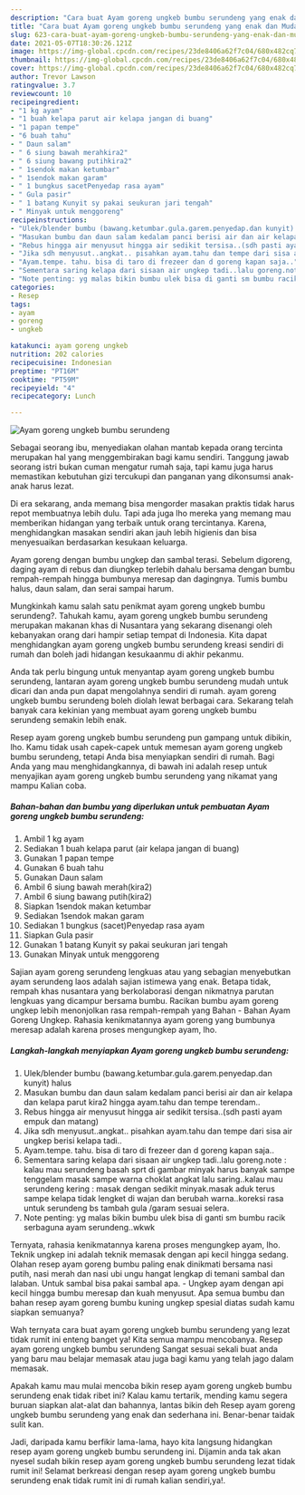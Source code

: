 ```yaml
---
description: "Cara buat Ayam goreng ungkeb bumbu serundeng yang enak dan Mudah Dibuat"
title: "Cara buat Ayam goreng ungkeb bumbu serundeng yang enak dan Mudah Dibuat"
slug: 623-cara-buat-ayam-goreng-ungkeb-bumbu-serundeng-yang-enak-dan-mudah-dibuat
date: 2021-05-07T18:30:26.121Z
image: https://img-global.cpcdn.com/recipes/23de8406a62f7c04/680x482cq70/ayam-goreng-ungkeb-bumbu-serundeng-foto-resep-utama.jpg
thumbnail: https://img-global.cpcdn.com/recipes/23de8406a62f7c04/680x482cq70/ayam-goreng-ungkeb-bumbu-serundeng-foto-resep-utama.jpg
cover: https://img-global.cpcdn.com/recipes/23de8406a62f7c04/680x482cq70/ayam-goreng-ungkeb-bumbu-serundeng-foto-resep-utama.jpg
author: Trevor Lawson
ratingvalue: 3.7
reviewcount: 10
recipeingredient:
- "1 kg ayam"
- "1 buah kelapa parut air kelapa jangan di buang"
- "1 papan tempe"
- "6 buah tahu"
- " Daun salam"
- " 6 siung bawah merahkira2"
- " 6 siung bawang putihkira2"
- " 1sendok makan ketumbar"
- " 1sendok makan garam"
- " 1 bungkus sacetPenyedap rasa ayam"
- " Gula pasir"
- " 1 batang Kunyit sy pakai seukuran jari tengah"
- " Minyak untuk menggoreng"
recipeinstructions:
- "Ulek/blender bumbu (bawang.ketumbar.gula.garem.penyedap.dan kunyit) halus"
- "Masukan bumbu dan daun salam kedalam panci berisi air dan air kelapa dan kelapa parut kira2 hingga ayam.tahu dan tempe terendam.."
- "Rebus hingga air menyusut hingga air sedikit tersisa..(sdh pasti ayam empuk dan matang)"
- "Jika sdh menyusut..angkat.. pisahkan ayam.tahu dan tempe dari sisa air ungkep berisi kelapa tadi.."
- "Ayam.tempe. tahu. bisa di taro di frezeer dan d goreng kapan saja.."
- "Sementara saring kelapa dari sisaan air ungkep tadi..lalu goreng.note : kalau mau serundeng basah sprt di gambar minyak harus banyak sampe tenggelam masak sampe warna choklat angkat lalu saring..kalau mau serundeng kering : masak dengan sedikit minyak.masak aduk terus sampe kelapa tidak lengket di wajan dan berubah warna..koreksi rasa untuk serundeng bs tambah gula /garam sesuai selera."
- "Note penting: yg malas bikin bumbu ulek bisa di ganti sm bumbu racik serbaguna ayam serundeng..wkwk"
categories:
- Resep
tags:
- ayam
- goreng
- ungkeb

katakunci: ayam goreng ungkeb 
nutrition: 202 calories
recipecuisine: Indonesian
preptime: "PT16M"
cooktime: "PT59M"
recipeyield: "4"
recipecategory: Lunch

---
```



![Ayam goreng ungkeb bumbu serundeng](https://img-global.cpcdn.com/recipes/23de8406a62f7c04/680x482cq70/ayam-goreng-ungkeb-bumbu-serundeng-foto-resep-utama.jpg)

Sebagai seorang ibu, menyediakan olahan mantab kepada orang tercinta merupakan hal yang menggembirakan bagi kamu sendiri. Tanggung jawab seorang istri bukan cuman mengatur rumah saja, tapi kamu juga harus memastikan kebutuhan gizi tercukupi dan panganan yang dikonsumsi anak-anak harus lezat.

Di era  sekarang, anda memang bisa mengorder masakan praktis tidak harus repot membuatnya lebih dulu. Tapi ada juga lho mereka yang memang mau memberikan hidangan yang terbaik untuk orang tercintanya. Karena, menghidangkan masakan sendiri akan jauh lebih higienis dan bisa menyesuaikan berdasarkan kesukaan keluarga. 

Ayam goreng dengan bumbu ungkep dan sambal terasi. Sebelum digoreng, daging ayam di rebus dan diungkep terlebih dahalu bersama dengan bumbu rempah-rempah hingga bumbunya meresap dan dagingnya. Tumis bumbu halus, daun salam, dan serai sampai harum.

Mungkinkah kamu salah satu penikmat ayam goreng ungkeb bumbu serundeng?. Tahukah kamu, ayam goreng ungkeb bumbu serundeng merupakan makanan khas di Nusantara yang sekarang disenangi oleh kebanyakan orang dari hampir setiap tempat di Indonesia. Kita dapat menghidangkan ayam goreng ungkeb bumbu serundeng kreasi sendiri di rumah dan boleh jadi hidangan kesukaanmu di akhir pekanmu.

Anda tak perlu bingung untuk menyantap ayam goreng ungkeb bumbu serundeng, lantaran ayam goreng ungkeb bumbu serundeng mudah untuk dicari dan anda pun dapat mengolahnya sendiri di rumah. ayam goreng ungkeb bumbu serundeng boleh diolah lewat berbagai cara. Sekarang telah banyak cara kekinian yang membuat ayam goreng ungkeb bumbu serundeng semakin lebih enak.

Resep ayam goreng ungkeb bumbu serundeng pun gampang untuk dibikin, lho. Kamu tidak usah capek-capek untuk memesan ayam goreng ungkeb bumbu serundeng, tetapi Anda bisa menyiapkan sendiri di rumah. Bagi Anda yang mau menghidangkannya, di bawah ini adalah resep untuk menyajikan ayam goreng ungkeb bumbu serundeng yang nikamat yang mampu Kalian coba.

<!--inarticleads1-->

##### Bahan-bahan dan bumbu yang diperlukan untuk pembuatan Ayam goreng ungkeb bumbu serundeng:

1. Ambil 1 kg ayam
1. Sediakan 1 buah kelapa parut (air kelapa jangan di buang)
1. Gunakan 1 papan tempe
1. Gunakan 6 buah tahu
1. Gunakan  Daun salam
1. Ambil  6 siung bawah merah(kira2)
1. Ambil  6 siung bawang putih(kira2)
1. Siapkan  1sendok makan ketumbar
1. Sediakan  1sendok makan garam
1. Sediakan  1 bungkus (sacet)Penyedap rasa ayam
1. Siapkan  Gula pasir
1. Gunakan  1 batang Kunyit sy pakai seukuran jari tengah
1. Gunakan  Minyak untuk menggoreng


Sajian ayam goreng serundeng lengkuas atau yang sebagian menyebutkan ayam serundeng laos adalah sajian istimewa yang enak. Betapa tidak, rempah khas nusantara yang berkolaborasi dengan nikmatnya parutan lengkuas yang dicampur bersama bumbu. Racikan bumbu ayam goreng ungkep lebih menonjolkan rasa rempah-rempah yang Bahan - Bahan Ayam Goreng Ungkep. Rahasia kenikmatannya ayam goreng yang bumbunya meresap adalah karena proses mengungkep ayam, lho. 

<!--inarticleads2-->

##### Langkah-langkah menyiapkan Ayam goreng ungkeb bumbu serundeng:

1. Ulek/blender bumbu (bawang.ketumbar.gula.garem.penyedap.dan kunyit) halus
1. Masukan bumbu dan daun salam kedalam panci berisi air dan air kelapa dan kelapa parut kira2 hingga ayam.tahu dan tempe terendam..
1. Rebus hingga air menyusut hingga air sedikit tersisa..(sdh pasti ayam empuk dan matang)
1. Jika sdh menyusut..angkat.. pisahkan ayam.tahu dan tempe dari sisa air ungkep berisi kelapa tadi..
1. Ayam.tempe. tahu. bisa di taro di frezeer dan d goreng kapan saja..
1. Sementara saring kelapa dari sisaan air ungkep tadi..lalu goreng.note : kalau mau serundeng basah sprt di gambar minyak harus banyak sampe tenggelam masak sampe warna choklat angkat lalu saring..kalau mau serundeng kering : masak dengan sedikit minyak.masak aduk terus sampe kelapa tidak lengket di wajan dan berubah warna..koreksi rasa untuk serundeng bs tambah gula /garam sesuai selera.
1. Note penting: yg malas bikin bumbu ulek bisa di ganti sm bumbu racik serbaguna ayam serundeng..wkwk


Ternyata, rahasia kenikmatannya karena proses mengungkep ayam, lho. Teknik ungkep ini adalah teknik memasak dengan api kecil hingga sedang. Olahan resep ayam goreng bumbu paling enak dinikmati bersama nasi putih, nasi merah dan nasi ubi ungu hangat lengkap di temani sambal dan lalaban. Untuk sambal bisa pakai sambal apa. - Ungkep ayam dengan api kecil hingga bumbu meresap dan kuah menyusut. Apa semua bumbu dan bahan resep ayam goreng bumbu kuning ungkep spesial diatas sudah kamu siapkan semuanya? 

Wah ternyata cara buat ayam goreng ungkeb bumbu serundeng yang lezat tidak rumit ini enteng banget ya! Kita semua mampu mencobanya. Resep ayam goreng ungkeb bumbu serundeng Sangat sesuai sekali buat anda yang baru mau belajar memasak atau juga bagi kamu yang telah jago dalam memasak.

Apakah kamu mau mulai mencoba bikin resep ayam goreng ungkeb bumbu serundeng enak tidak ribet ini? Kalau kamu tertarik, mending kamu segera buruan siapkan alat-alat dan bahannya, lantas bikin deh Resep ayam goreng ungkeb bumbu serundeng yang enak dan sederhana ini. Benar-benar taidak sulit kan. 

Jadi, daripada kamu berfikir lama-lama, hayo kita langsung hidangkan resep ayam goreng ungkeb bumbu serundeng ini. Dijamin anda tak akan nyesel sudah bikin resep ayam goreng ungkeb bumbu serundeng lezat tidak rumit ini! Selamat berkreasi dengan resep ayam goreng ungkeb bumbu serundeng enak tidak rumit ini di rumah kalian sendiri,ya!.

